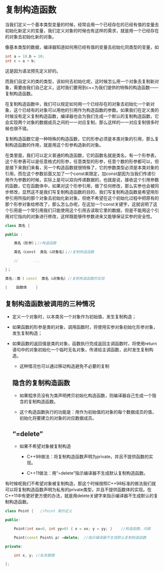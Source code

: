 # 复制构造函数

当我们定义一个基本类型变量的时候，经常会用一个已经存在的已经有值的变量去初始化新定义的变量，我们定义对象的时候也有这样的需求，就是用一个已经存在的对象去初始化新的对象。

像基本类型的数据，编译器知道如何用已经有值的变量去初始化同类型的变量，如

```c++
int a = 10,b = 10;
int c = a + b;
```

这是因为语法预先定义好的。

而我们自定义的类的类型，该如何去初始化呢，这时候怎么用一个对象去复制新对象，需要由我们自己定义，这时我们要用到c++为我们提供的特殊的构造函数——复制构造函数。

在复制构造函数中，我们可以规定如何用一个已经存在的对象去初始化一个新对象，这个已经有的对象可以用他的引用作为构造函数的参数。如果我们在定义类的时候没有定义复制构造函数，编译器也会为我们生成一个默认的复制构造函数，它会实现两个对象的数据成员之间的一一对应复制，那么这样的一一对应复制很多时候也很不错。

复制构造函数它是一种特殊的构造函数，它的形参必须是本类对象的引用，那么复制构造函数的作用，就是用这个形参构造新的对象。

在类里面，我们可以定义普通的构造函数，它的函数名就是类名，有一个形参表，这个形参表可以是任意格式的形参，任意类型的形参，任意个数的形参都可以，但是接下来我们来看，另一个构造函数就很特殊了，它的参数类型必须是本类对象的引用，而在这个参数前面又加了一个const来限定，加const是因为当我们传递引用作为参数的时候，实际上是可以双向传递数据的，也就是说，接收这个引用参数的函数，它在函数体中，如果对这个形参引用，做了任何修改，那么实参也会被同步修改，显然这不是我们写复制构造函数的目的，我们写复制构造函数是希望用形参引用所指的那个对象去初始化新对象，但绝不希望在这个初始化过程中把原有的那个形参对象给修改了，那么怎么办呢，在这加一个const关键字，这就说明了这个引用是一个常引用我们只能使用这个引用去读取它里的数据，但是不能用这个引用对它指向的对象进行修改，这样既能够传参数进来又能够保证实参的安全性。

```c++
class 类名 {

public :

    类名（形参）；//构造函数

    类名（const  类名 &对象名）；//复制构造函数

    //       ...

}；

类名::类（ const  类名 &对象名）//复制构造函数的实现

{    函数体    }
```

## 复制构造函数被调用的三种情况

* 定义一个对象时，以本类另一个对象作为初始值，发生复制构造；

* 如果函数的形参是类的对象，调用函数时，将使用实参对象初始化形参对象，发生复制构造；

* 如果函数的返回值是类的对象，函数执行完成返回主调函数时，将使用return语句中的对象初始化一个临时无名对象，传递给主调函数，此时发生复制构造。

  * 这种情况也可以通过移动构造避免不必要的复制





  ## 隐含的复制构造函数

  *  如果程序员没有为类声明拷贝初始化构造函数，则编译器自己生成一个隐含的复制构造函数。

  *  这个构造函数执行的功能是：用作为初始值的对象的每个数据成员的值，初始化将要建立的对象的对应数据成员。

  ## “=delete”

  *  如果不希望对象被复制构造

       	*    C++98做法：将复制构造函数声明为private，并且不提供函数的实现。

        *  C++11做法：用“=delete”指示编译器不生成默认复制构造函数。


有时候呢我们不希望对象被复制构造，那这个时候按照C++98标准的做法我们就可以将复制构造函数声明为私有的private类型，并且不提供函数体的实现。在C++11中有更好更方便的办法，就是用delete关键字来指示编译器不生成默认的复制构造函数。

```c++
class Point {   //Point 类的定义

public:

    Point(int xx=0, int yy=0) { x = xx; y = yy; }    //构造函数，内联

    Point(const Point& p) =delete;  //指示编译器不生成默认复制构造函数

private:

    int x, y; //私有数据

};
```

